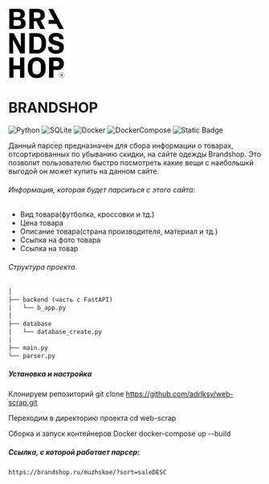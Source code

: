 ![Project Brandshop logo](images/Logo.png)
# BRANDSHOP

![Python](https://img.shields.io/badge/Python_3.10-blue?logo=python&logoColor=yellow)
![SQLite](https://img.shields.io/badge/SQLite-purple?logo=SQLite&logoColor=blue)
![Docker](https://img.shields.io/badge/Docker-grey?logo=Docker&logoColor=blue)
![DockerCompose](https://img.shields.io/badge/DockerCompose-blue)
![Static Badge](https://img.shields.io/badge/FastAPI-black?logo=FastAPI)







Данный парсер предназначен для сбора информации о товарах, отсортированных по убыванию скидки, на сайте одежды Brandshop. Это позволит пользователю быстро посмотреть какие вещи с наибольшкй выгодой он может купить на данном сайте.



###### Информация, которая будет парситься с этого сайта:
- Вид товара(футболка, кроссовки и тд.)
- Цена товара
- Описание товара(страна производителя, материал и тд.)
- Ссылка на фото товара
- Ссылка на товар

###### Структура проекта
    │
    ├── backend (часть с FastAPI)
    │   └── b_app.py
    │
    ├── database
    │   └── database_create.py
    │
    ├── main.py
    └── parser.py



##### Установка и настройка
Клонируем репозиторий
    git clone https://github.com/adrlksv/web-scrap.git

Переходим в директорию проекта
    cd web-scrap

Сборка и запуск контейнеров Docker
    docker-compose up --build


##### Ссылка, с которой работает парсер:
    https://brandshop.ru/muzhskoe/?sort=saleDESC

